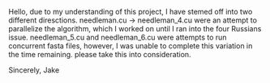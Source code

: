 Hello, due to my understanding of this project, I have stemed off into two different diresctions. needleman.cu -> needleman_4.cu were an attempt to parallelize the algorithm, which I worked on until I ran into the four Russians issue.  needleman_5.cu and needleman_6.cu were attempts to run concurrent fasta files, however, I was unable to complete this variation in the time remaining.  please take this into consideration.

Sincerely,
Jake